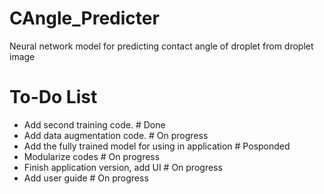 # CAngle_Predicter
Neural network model for predicting contact angle of droplet from droplet image


# To-Do List

- Add second training code.                              # Done
- Add data augmentation code.                            # On progress
- Add the fully trained model for using in application   # Posponded
- Modularize codes                                       # On progress
- Finish application version, add UI                     # On progress
- Add user guide                                         # On progress

